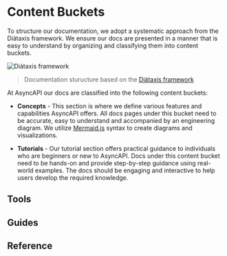 # Content Buckets
To structure our documentation, we adopt a systematic approach from the Diátaxis framework. We ensure our docs are presented in a manner that is easy to understand by organizing and classifying them into content buckets.

![Diátaxis framework](https://www.asyncapi.com/img/posts/changes-coming-docs/diataxis.webp)

> Documentation sturucture based on the [Diátaxis framework](https://diataxis.fr/)

At AsyncAPI our docs are classified into the following content buckets:

- **Concepts** - This section is where we define various features and capabilities AsyncAPI offers. All docs pages under this bucket need to be accurate, easy to understand and accompanied by an engineering diagram. We utilize [Mermaid.js](https://mermaid.js.org/) syntax to create diagrams and visualizations.

- **Tutorials** - Our tutorial section offers practical guidance to individuals who are beginners or new to AsyncAPI. Docs under this content bucket need to be hands-on and provide step-by-step guidance using real-world examples. The docs should be engaging and interactive to help users develop the required knowledge.

## Tools

## Guides

## Reference
